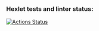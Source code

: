 ### Hexlet tests and linter status:
[![Actions Status](https://github.com/Vaeriks/python-project-49/workflows/hexlet-check/badge.svg)](https://github.com/Vaeriks/python-project-49/actions)